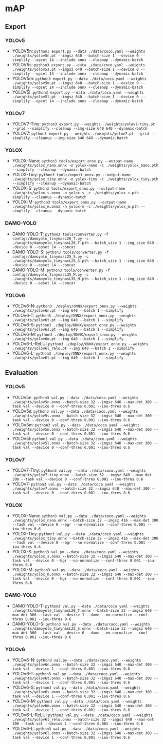 # mAP

## Export

### YOLOv5

- YOLOV5n: `python3 export.py --data ./data/coco.yaml --weights ./weights/yolov5n.pt --imgsz 640 --batch-size 1 --device 0 --simplify --opset 14 --include onnx --cleanup --dynamic-batch`
- YOLOV5s: `python3 export.py --data ./data/coco.yaml --weights ./weights/yolov5s.pt --imgsz 640 --batch-size 1 --device 0 --simplify --opset 14 --include onnx --cleanup --dynamic-batch`
- YOLOV5m: `python3 export.py --data ./data/coco.yaml --weights ./weights/yolov5m.pt --imgsz 640 --batch-size 1 --device 0 --simplify --opset 14 --include onnx --cleanup --dynamic-batch`
- YOLOV5l: `python3 export.py --data ./data/coco.yaml --weights ./weights/yolov5l.pt --imgsz 640 --batch-size 1 --device 0 --simplify --opset 14 --include onnx --cleanup --dynamic-batch`

### YOLOv7

- YOLOV7-Tiny: `python3 export.py --weights ./weights/yolov7-tiny.pt --grid --simplify --cleanup --img-size 640 640 --dynamic-batch`
- YOLOV7: `python3 export.py --weights ./weights/yolov7.pt --grid --simplify --cleanup --img-size 640 640 --dynamic-batch`

### YOLOX

- YOLOX-Nano: `python3 tools/export_onnx.py --output-name ./weights/yolox_nano.onnx -n yolox-nano -c ./weights/yolox_nano.pth --simplify --cleanup --dynamic-batch`
- YOLOX-Tiny: `python3 tools/export_onnx.py --output-name ./weights/yolox_tiny.onnx -n yolox-tiny -c ./weights/yolox_tiny.pth --simplify --cleanup --dynamic-batch`
- YOLOX-S: `python3 tools/export_onnx.py --output-name ./weights/yolox_s.onnx -n yolox-s -c ./weights/yolox_s.pth --simplify --cleanup --dynamic-batch`
- YOLOX-M: `python3 tools/export_onnx.py --output-name ./weights/yolox_m.onnx -n yolox-m -c ./weights/yolox_m.pth --simplify --cleanup --dynamic-batch`

### DAMO-YOLO

- DAMO-YOLO-T: `python3 tools/converter.py -f configs/damoyolo_tinynasL20_T.py -c ./weights/damoyolo_tinynasL20_T.pth --batch_size 1 --img_size 640 --device 0 --opset 14 --concat`
- DAMO-YOLO-S: `python3 tools/converter.py -f configs/damoyolo_tinynasL25_S.py -c ./weights/damoyolo_tinynasL25_S.pth --batch_size 1 --img_size 640 --device 0 --opset 14 --concat`
- DAMO-YOLO-M: `python3 tools/converter.py -f configs/damoyolo_tinynasL35_M.py -c ./weights/damoyolo_tinynasL35_M.pth --batch_size 1 --img_size 640 --device 0 --opset 14 --concat`

### YOLOv6

- YOLOv6-N: `python3 ./deploy/ONNX/export_onnx.py --weights ./weights/yolov6n.pt --img 640 --batch 1 --simplify`
- YOLOv6-T: `python3 ./deploy/ONNX/export_onnx.py --weights ./weights/yolov6t.pt --img 640 --batch 1 --simplify`
- YOLOv6-S: `python3 ./deploy/ONNX/export_onnx.py --weights ./weights/yolov6s.pt --img 640 --batch 1 --simplify`
- YOLOv6-M: `python3 ./deploy/ONNX/export_onnx.py --weights ./weights/yolov6m.pt --img 640 --batch 1 --simplify`
- YOLOv6-L-ReLU: `python3 ./deploy/ONNX/export_onnx.py --weights ./weights/yolov6l_relu.pt --img 640 --batch 1 --simplify`
- YOLOv6-L: `python3 ./deploy/ONNX/export_onnx.py --weights ./weights/yolov6l.pt --img 640 --batch 1 --simplify`

## Evaluation

### YOLOv5

- YOLOv5n: `python3 val.py --data ./data/coco.yaml --weights ./weights/yolov5n.onnx --batch-size 32 --imgsz 640 --max-det 300 --task val --device 0 --conf-thres 0.001 --iou-thres 0.6`
- YOLOv5s: `python3 val.py --data ./data/coco.yaml --weights ./weights/yolov5s.onnx --batch-size 32 --imgsz 640 --max-det 300 --task val --device 0 --conf-thres 0.001 --iou-thres 0.6`
- YOLOv5m: `python3 val.py --data ./data/coco.yaml --weights ./weights/yolov5m.onnx --batch-size 32 --imgsz 640 --max-det 300 --task val --device 0 --conf-thres 0.001 --iou-thres 0.6`
- YOLOv5l: `python3 val.py --data ./data/coco.yaml --weights ./weights/yolov5l.onnx --batch-size 32 --imgsz 640 --max-det 300 --task val --device 0 --conf-thres 0.001 --iou-thres 0.6`

### YOLOv7

- YOLOv7-Tiny: `python3 val.py --data ./data/coco.yaml --weights ./weights/yolov7-tiny.onnx --batch-size 32 --imgsz 640 --max-det 300 --task val --device 0 --conf-thres 0.001 --iou-thres 0.6`
- YOLOv7: `python3 val.py --data ./data/coco.yaml --weights ./weights/yolov7.onnx --batch-size 32 --imgsz 640 --max-det 300 --task val --device 0 --conf-thres 0.001 --iou-thres 0.6`

### YOLOX

- YOLOX-Nano: `python3 val.py --data ./data/coco.yaml --weights ./weights/yolox_nano.onnx --batch-size 32 --imgsz 416 --max-det 300 --task val --device 0 --bgr --no-normalize --conf-thres 0.001 --iou-thres 0.6`
- YOLOX-Tiny: `python3 val.py --data ./data/coco.yaml --weights ./weights/yolox_tiny.onnx --batch-size 32 --imgsz 416 --max-det 300 --task val --device 0 --bgr --no-normalize --conf-thres 0.001 --iou-thres 0.6`
- YOLOX-S: `python3 val.py --data ./data/coco.yaml --weights ./weights/yolox_s.onnx --batch-size 32 --imgsz 640 --max-det 300 --task val --device 0 --bgr --no-normalize --conf-thres 0.001 --iou-thres 0.6`
- YOLOX-M: `python3 val.py --data ./data/coco.yaml --weights ./weights/yolox_m.onnx --batch-size 32 --imgsz 640 --max-det 300 --task val --device 0 --bgr --no-normalize --conf-thres 0.001 --iou-thres 0.6`

### DAMO-YOLO

- DAMO-YOLO-T: `python3 val.py --data ./data/coco.yaml --weights ./weights/damoyolo_tinynasL20_T.onnx --batch-size 32 --imgsz 640 --max-det 300 --task val --device 1 --damo --no-normalize --conf-thres 0.001 --iou-thres 0.6`
- DAMO-YOLO-S: `python3 val.py --data ./data/coco.yaml --weights ./weights/damoyolo_tinynasL25_S.onnx --batch-size 32 --imgsz 640 --max-det 300 --task val --device 0 --damo --no-normalize --conf-thres 0.001 --iou-thres 0.6`

### YOLOv6

- YOLOv6-N: `python3 val.py --data ./data/coco.yaml --weights ./weights/yolov6n.onnx --batch-size 32 --imgsz 640 --max-det 300 --task val --device 1 --conf-thres 0.001 --iou-thres 0.6`
- YOLOv6-T: `python3 val.py --data ./data/coco.yaml --weights ./weights/yolov6t.onnx --batch-size 32 --imgsz 640 --max-det 300 --task val --device 1 --conf-thres 0.001 --iou-thres 0.6`
- YOLOv6-S: `python3 val.py --data ./data/coco.yaml --weights ./weights/yolov6s.onnx --batch-size 32 --imgsz 640 --max-det 300 --task val --device 1 --conf-thres 0.001 --iou-thres 0.6`
- YOLOv6-M: `python3 val.py --data ./data/coco.yaml --weights ./weights/yolov6m.onnx --batch-size 32 --imgsz 640 --max-det 300 --task val --device 1 --conf-thres 0.001 --iou-thres 0.6`
- YOLOv6-L-ReLU: `python3 val.py --data ./data/coco.yaml --weights ./weights/yolov6l_relu.onnx --batch-size 32 --imgsz 640 --max-det 300 --task val --device 1 --conf-thres 0.001 --iou-thres 0.6`
- YOLOv6-L: `python3 val.py --data ./data/coco.yaml --weights ./weights/yolov6l.onnx --batch-size 32 --imgsz 640 --max-det 300 --task val --device 1 --conf-thres 0.001 --iou-thres 0.6`
